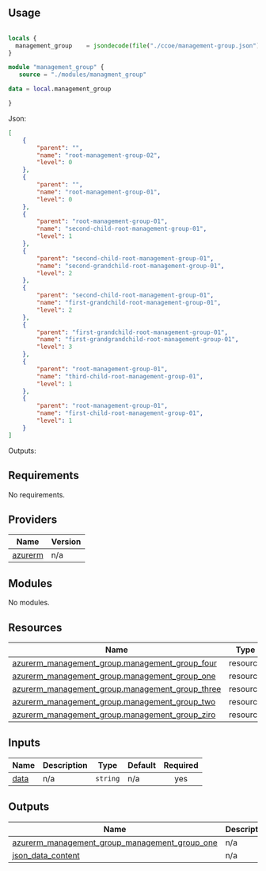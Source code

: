 ## Usage

```terraform

locals {
  management_group    = jsondecode(file("./ccoe/management-group.json"))
}

module "management_group" {
   source = "./modules/managment_group"

data = local.management_group

}
```

Json:

```json
[
    {
        "parent": "",
        "name": "root-management-group-02",
        "level": 0
    },
    {
        "parent": "",
        "name": "root-management-group-01",
        "level": 0
    },
    {
        "parent": "root-management-group-01",
        "name": "second-child-root-management-group-01",
        "level": 1
    },
    {
        "parent": "second-child-root-management-group-01",
        "name": "second-grandchild-root-management-group-01",
        "level": 2
    },
    {
        "parent": "second-child-root-management-group-01",
        "name": "first-grandchild-root-management-group-01",
        "level": 2
    },
    {
        "parent": "first-grandchild-root-management-group-01",
        "name": "first-grandgrandchild-root-management-group-01",
        "level": 3
    },
    {
        "parent": "root-management-group-01",
        "name": "third-child-root-management-group-01",
        "level": 1
    },
    {
        "parent": "root-management-group-01",
        "name": "first-child-root-management-group-01",
        "level": 1
    }
]
```

Outputs:



## Requirements

No requirements.

## Providers

| Name | Version |
|------|---------|
| <a name="provider_azurerm"></a> [azurerm](#provider\_azurerm) | n/a |

## Modules

No modules.

## Resources

| Name | Type |
|------|------|
| [azurerm_management_group.management_group_four](https://registry.terraform.io/providers/hashicorp/azurerm/latest/docs/resources/management_group) | resource |
| [azurerm_management_group.management_group_one](https://registry.terraform.io/providers/hashicorp/azurerm/latest/docs/resources/management_group) | resource |
| [azurerm_management_group.management_group_three](https://registry.terraform.io/providers/hashicorp/azurerm/latest/docs/resources/management_group) | resource |
| [azurerm_management_group.management_group_two](https://registry.terraform.io/providers/hashicorp/azurerm/latest/docs/resources/management_group) | resource |
| [azurerm_management_group.management_group_ziro](https://registry.terraform.io/providers/hashicorp/azurerm/latest/docs/resources/management_group) | resource |

## Inputs

| Name | Description | Type | Default | Required |
|------|-------------|------|---------|:--------:|
| <a name="input_data"></a> [data](#input\_data) | n/a | `string` | n/a | yes |

## Outputs

| Name | Description |
|------|-------------|
| <a name="output_azurerm_management_group_management_group_one"></a> [azurerm\_management\_group\_management\_group\_one](#output\_azurerm\_management\_group\_management\_group\_one) | n/a |
| <a name="output_json_data_content"></a> [json\_data\_content](#output\_json\_data\_content) | n/a |
